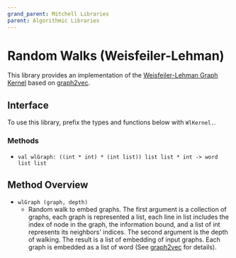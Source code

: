 ```yaml
---
grand_parent: Mitchell Libraries
parent: Algorithmic Libraries
---
```

# Random Walks (Weisfeiler-Lehman)

This library provides an implementation of the
[Weisfeiler-Lehman Graph Kernel](http://www.jmlr.org/papers/volume12/shervashidze11a/shervashidze11a.pdf)
based on [graph2vec](https://arxiv.org/pdf/1707.05005.pdf).

## Interface

To use this library, prefix the types and functions below with `WlKernel.`.

### Methods

- `val wlGraph: ((int * int) * (int list)) list list * int -> word list list`

## Method Overview

- `wlGraph (graph, depth)`
  - Random walk to embed graphs. The first argument is a collection of graphs,
    each graph is represented a list, each line in list includes the index of
    node in the graph, the information bound, and a list of int represents its
    neighbors' indices. The second argument is the depth of walking. The result
    is a list of embedding of input graphs. Each graph is embedded as a list of
    word (See [graph2vec](https://arxiv.org/pdf/1707.05005.pdf) for details).
